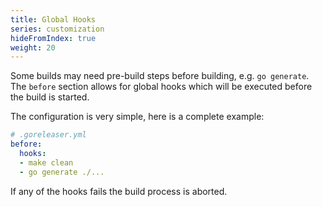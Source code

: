 ```yaml
---
title: Global Hooks
series: customization
hideFromIndex: true
weight: 20
---
```


Some builds may need pre-build steps before building, e.g. `go generate`.
The `before` section allows for global hooks which will be executed before
the build is started.

The configuration is very simple, here is a complete example:

```yml
# .goreleaser.yml
before:
  hooks:
  - make clean
  - go generate ./...
```

If any of the hooks fails the build process is aborted.
